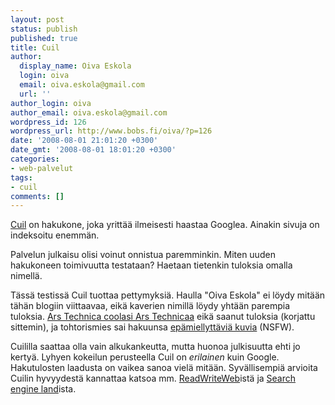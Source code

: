 ```yaml
---
layout: post
status: publish
published: true
title: Cuil
author:
  display_name: Oiva Eskola
  login: oiva
  email: oiva.eskola@gmail.com
  url: ''
author_login: oiva
author_email: oiva.eskola@gmail.com
wordpress_id: 126
wordpress_url: http://www.bobs.fi/oiva/?p=126
date: '2008-08-01 21:01:20 +0300'
date_gmt: '2008-08-01 18:01:20 +0300'
categories:
- web-palvelut
tags:
- cuil
comments: []
---
```

<p><a href="http://www.cuil.com/">Cuil</a> on hakukone, joka yrittää ilmeisesti haastaa Googlea. Ainakin sivuja on indeksoitu enemmän.</p>
<p>Palvelun julkaisu olisi voinut onnistua paremminkin. Miten uuden hakukoneen toimivuutta testataan? Haetaan tietenkin tuloksia omalla nimellä.</p>
<p>Tässä testissä Cuil tuottaa pettymyksiä. Haulla "Oiva Eskola" ei löydy mitään tähän blogiin viittaavaa, eikä kaverien nimillä löydy yhtään parempia tuloksia. <a href="http://arstechnica.com/news.ars/post/20080728-ex-googlers-launch-biggest-search-engine-on-the-web.html">Ars Technica coolasi Ars Technicaa</a> eikä saanut tuloksia (korjattu sittemin), ja tohtorismies sai hakuunsa <a href="http://www.theregister.co.uk/2008/07/29/cuil_launch/">epämiellyttäviä kuvia</a> (NSFW).</p>
<p>Cuililla saattaa olla vain alkukankeutta, mutta huonoa julkisuutta ehti jo kertyä. Lyhyen kokeilun perusteella Cuil on <em>erilainen</em> kuin Google. Hakutulosten laadusta on vaikea sanoa vielä mitään. Syvällisempiä arvioita Cuilin hyvyydestä kannattaa katsoa mm. <a title="Cuil: Good, But Not Great" href="http://www.readwriteweb.com/archives/cuil_good_but_not_good_enough.php">ReadWriteWeb</a>istä ja <a title="Cuil Launches -- Can This Search Start-Up Really Best Google?" href="http://searchengineland.com/080728-000100.php">Search engine land</a>ista.</p>
